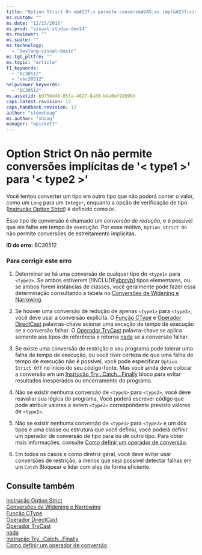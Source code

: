 ```yaml
---
title: "Option Strict On n&#227;o permite convers&#245;es impl&#237;citas de &#39;&lt; type1 &gt;&#39; para &#39;&lt; type2 &gt;&#39; | Microsoft Docs"
ms.custom: ""
ms.date: "12/15/2016"
ms.prod: "visual-studio-dev14"
ms.reviewer: ""
ms.suite: ""
ms.technology: 
  - "devlang-visual-basic"
ms.tgt_pltfrm: ""
ms.topic: "article"
f1_keywords: 
  - "bc30512"
  - "vbc30512"
helpviewer_keywords: 
  - "BC30512"
ms.assetid: b9756d48-05fa-4027-8a80-b4a0ef92099d
caps.latest.revision: 12
caps.handback.revision: 12
author: "stevehoag"
ms.author: "shoag"
manager: "wpickett"
---
```

# Option Strict On n&#227;o permite convers&#245;es impl&#237;citas de &#39;&lt; type1 &gt;&#39; para &#39;&lt; type2 &gt;&#39;
Você tentou converter um tipo em outro tipo que não poderá conter o valor, como um `Long` para um `Integer`, enquanto a opção de verificação de tipo \([Instrução Option Strict](/dotnet/visual-basic/language-reference/statements/option-strict-statement)\) é definido como `On`.  
  
 Esse tipo de conversão é chamado um *conversão de redução*, e é possível que ele falhe em tempo de execução. Por esse motivo, `Option Strict On` não permite conversões de estreitamento implícitas.  
  
 **ID do erro:** BC30512  
  
### Para corrigir este erro  
  
1.  Determinar se há uma conversão de qualquer tipo do `<type1>` para `<type2>`. Se ambos estiverem [!INCLUDE[vbprvb](../code-quality/includes/vbprvb_md.md)] tipos elementares, ou se ambos forem instâncias de classes, você geralmente pode fazer essa determinação consultando a tabela no [Conversões de Widening e Narrowing](/dotnet/visual-basic/programming-guide/language-features/data-types/widening-and-narrowing-conversions).  
  
2.  Se houver uma conversão de redução de apenas `<type1>` para `<type2>`, você deve usar a conversão explícita. O [Função CType](/dotnet/visual-basic/language-reference/functions/ctype-function) e [Operador DirectCast](/dotnet/visual-basic/language-reference/operators/directcast-operator) palavras\-chave acionar uma exceção de tempo de execução se a conversão falhar. O [Operador TryCast](/dotnet/visual-basic/language-reference/operators/trycast-operator) palavra\-chave se aplica somente aos tipos de referência e retorna [nada](/dotnet/visual-basic/language-reference/nothing) se a conversão falhar.  
  
3.  Se existe uma conversão de restrição e seu programa pode tolerar uma falha de tempo de execução, ou você tiver certeza de que uma falha de tempo de execução não é possível, você pode especificar `Option Strict Off` no início do seu código\-fonte. Mas você ainda deve colocar a conversão em um [Instrução Try...Catch...Finally](/dotnet/visual-basic/language-reference/statements/try-catch-finally-statement) bloco para evitar resultados inesperados ou encerramento do programa.  
  
4.  Não se existir nenhuma conversão de `<type1>` para `<type2>`, você deve reavaliar sua lógica do programa. Você poderá escrever código que pode atribuir valores a serem `<type2>` correspondente previsto valores de `<type1>`.  
  
5.  Não se existir nenhuma conversão de `<type1>` para `<type2>` e um dos tipos é uma classe ou estrutura que você definiu, você poderá definir um operador de conversão de tipo para ou de outro tipo. Para obter mais informações, consulte [Como definir um operador de conversão](../Topic/How%20to:%20Define%20a%20Conversion%20Operator%20\(Visual%20Basic\).md).  
  
6.  Em todos os casos e como diretriz geral, você deve evitar usar conversões de restrição, a menos que seja possível detectar falhas em um `Catch` Bloquear e lidar com eles de forma eficiente.  
  
## Consulte também  
 [Instrução Option Strict](/dotnet/visual-basic/language-reference/statements/option-strict-statement)   
 [Conversões de Widening e Narrowing](/dotnet/visual-basic/programming-guide/language-features/data-types/widening-and-narrowing-conversions)   
 [Função CType](/dotnet/visual-basic/language-reference/functions/ctype-function)   
 [Operador DirectCast](/dotnet/visual-basic/language-reference/operators/directcast-operator)   
 [Operador TryCast](/dotnet/visual-basic/language-reference/operators/trycast-operator)   
 [nada](/dotnet/visual-basic/language-reference/nothing)   
 [Instrução Try...Catch...Finally](/dotnet/visual-basic/language-reference/statements/try-catch-finally-statement)   
 [Como definir um operador de conversão](../Topic/How%20to:%20Define%20a%20Conversion%20Operator%20\(Visual%20Basic\).md)